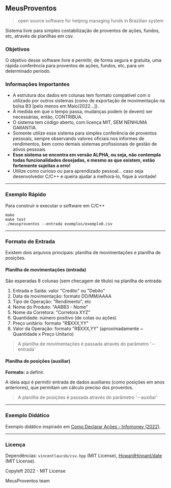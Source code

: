 ## MeusProventos

> open source software for helping managing funds in Brazilian system

Sistema livre para simples contabilização de proventos de ações, fundos, etc, através de planilhas em csv.

### Objetivos

O objetivo desse software livre é permitir, de forma segura e gratuita, uma rápida conferência para proventos de ações, fundos, etc, para um determinado período.

### Informações Importantes

- A estrutura dos dados em colunas tem formato compatível com o utilizado por outros sistemas (como de exportação de movimentação na bolsa B3 [pelo menos em Maio/2022...]).
- À medida em que o tempo passa, mudanças podem (e devem) ser necessárias, então, CONTRIBUA.
- O sistema tem código aberto, com licença MIT, SEM NENHUMA GARANTIA.
- Somente utilize esse sistema para simples conferência de proventos pessoais, sempre observando valores oficiais nos informes de rendimentos, bem como demais sistemas profissionais de gestão de ativos pessoais
- **Esse sistema se encontra em versão ALPHA, ou seja, não contempla todas funcionalidades desejadas, e mesmo as que existem, estão fortemente sujeitas a erro!**
- Utilize como curioso ou para aprendizado pessoal... caso seja desenvolvedor C/C++ e queira ajudar a melhorá-lo, fique à vontade!

-----

### Exemplo Rápido

Para construir e executar o software em C/C++

```
make
make test
./meusproventos --entrada exemplos/exemplo0.csv
```


-----

### Formato de Entrada

Existem dois arquivos principais: planilha de movimentações e planilha de posições.

#### Planilha de movimentações (entrada)

São esperadas 8 colunas (sem checagem de título) na planilha de entrada:

1. Entrada e Saída: valor "Credito" ou "Debito"
1. Data da movimentação: formato DD/MM/AAAA
1. Tipo de Operação: "Rendimento", etc
1. Nome do Produto: "AABB3 - Nome"
1. Nome da Corretora: "Corretora XYZ"
1. Quantidade: número positivo (de cotas ou ações)
1. Preço unitário: formato "R$XXX,YY"
1. Valor da Operação: formato "R$XXX,YY" (aproximadamente ~ Quantidade x Preço Unitario)

> A planilha de movimentações é passada através do parâmetro '--entrada'

#### Planilha de posições (auxiliar)

**Formato:** a definir.

A ideia aqui é permitir entrada de dados auxiliares (como posições em anos anteriores),
que permitam um cálculo preciso dos proventos.

> A planilha de posições é passada através do parâmetro '--auxiliar'

-----

### Exemplo Didático

Exemplo didático inspirado em [Como Declarar Ações - Infomoney (2022)](https://www.infomoney.com.br/guias/declarar-acoes-imposto-de-renda-ir/).

-----

### Licença

Dependências: `vincentlaucsb/csv.hpp` (MIT License), [HowardHinnant/date](https://github.com/HowardHinnant/date/) (MIT License).

Copyleft 2022 - MIT License

MeusProventos team